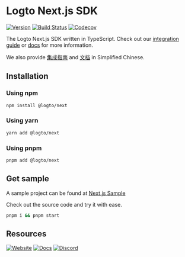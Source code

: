 # Logto Next.js SDK
[![Version](https://img.shields.io/npm/v/@logto/next)](https://www.npmjs.com/package/@logto/next)
[![Build Status](https://github.com/logto-io/js/actions/workflows/main.yml/badge.svg)](https://github.com/logto-io/js/actions/workflows/main.yml)
[![Codecov](https://img.shields.io/codecov/c/github/logto-io/js)](https://app.codecov.io/gh/logto-io/js?branch=master)

The Logto Next.js SDK written in TypeScript. Check out our [integration guide](https://docs.logto.io/docs/recipes/integrate-logto/next-js) or [docs](https://docs.logto.io/sdk/JavaScript/next/) for more information.

We also provide [集成指南](https://docs.logto.io/zh-cn/docs/recipes/integrate-logto/next-js/) and [文档](https://docs.logto.io/zh-cn/sdk/JavaScript/next/) in Simplified Chinese.

## Installation

### Using npm

```bash
npm install @logto/next
```

### Using yarn

```bash
yarn add @logto/next
```

### Using pnpm

```bash
pnpm add @logto/next
```

## Get sample

A sample project can be found at [Next.js Sample](https://github.com/logto-io/js/tree/master/packages/next-sample)

Check out the source code and try it with ease.

```bash
pnpm i && pnpm start
```

## Resources

[![Website](https://img.shields.io/badge/website-logto.io-8262F8.svg)](https://logto.io/)
[![Docs](https://img.shields.io/badge/docs-logto.io-green.svg)](https://docs.logto.io/sdk/JavaScript/next/)
[![Discord](https://img.shields.io/discord/965845662535147551?logo=discord&logoColor=ffffff&color=7389D8&cacheSeconds=600)](https://discord.gg/UEPaF3j5e6)
